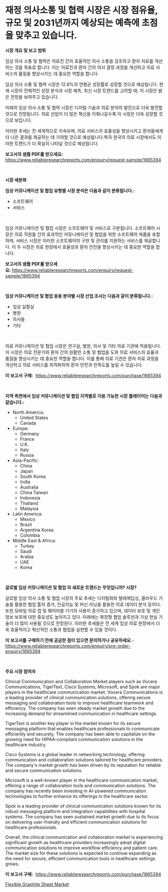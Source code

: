 <p><h1>재정 의사소통 및 협력 시장은 시장 점유율, 규모 및 2031년까지 예상되는 예측에 초점을 맞추고 있습니다.</h1></p><p><strong>시장 개요 및 보고 범위</strong></p>
<p><p>임상 의사 소통 및 협력은 의료진 간의 효율적인 의사 소통을 강조하고 환자 치료를 개선하는 것을 목표로 합니다. 이는 의료진과 환자 간의 의사 결정 과정을 개선하고 의료 서비스의 품질을 향상시키는 데 중요한 역할을 합니다.</p><p>임상 의사 소통 및 협력 시장은 12.8%의 연평균 성장률로 성장할 것으로 예상됩니다. 현재 시장의 전체적인 성장 분석과 시장 예측, 최신 시장 트렌드를 고려할 때, 이 시장은 밝은 전망을 보여주고 있습니다. </p><p>미래의 임상 의사 소통 및 협력 시장은 디지털 기술과 의료 분야의 발전으로 더욱 발전할 것으로 전망됩니다. 의료 산업이 더 많은 혁신을 이뤄나갈수록 이 시장은 더욱 성장할 것으로 보입니다.</p><p>이러한 추세는 전 세계적으로 지속되며, 의료 서비스의 효율성을 향상시키고 환자들에게 더 나은 결과를 제공하는 데 기여할 것으로 예상됩니다.특히 한국의 의료 시장에서도 이러한 트렌드가 더 확실히 나타날 것으로 예상됩니다.</p></p>
<p><strong>보고서의 샘플 PDF를 받으세요:</strong> <a href="https://www.reliableresearchreports.com/enquiry/request-sample/1665394">https://www.reliableresearchreports.com/enquiry/request-sample/1665394</a></p>
<p>&nbsp;</p>
<p><strong>시장 세분화</strong></p>
<p><strong>임상 커뮤니케이션 및 협업 유형별 시장 분석은 다음과 같이 분류됩니다.:</strong></p>
<p><ul><li>소프트웨어</li><li>서비스</li></ul></p>
<p>&nbsp;</p>
<p><p>임상 커뮤니케이션 및 협업 시장은 소프트웨어 및 서비스로 구분됩니다. 소프트웨어 시장은 의료 직원들 간의 효과적인 커뮤니케이션 및 협업을 위한 소프트웨어 제품을 포함하며, 서비스 시장은 이러한 소프트웨어의 구현 및 관리를 지원하는 서비스를 제공합니다. 이 두 시장은 의료 현장에서 효율성과 환자 안전을 향상시키는 데 중요한 역할을 합니다.</p></p>
<p><strong>보고서의 샘플 PDF를 받으세요:</strong>&nbsp;<a href="https://www.reliableresearchreports.com/enquiry/request-sample/1665394">https://www.reliableresearchreports.com/enquiry/request-sample/1665394</a></p>
<p>&nbsp;</p>
<p><strong> 임상 커뮤니케이션 및 협업 응용 분야별 시장 산업 조사는 다음과 같이 분류됩니다.:</strong></p>
<p><ul><li>임상 실험실</li><li>병원</li><li>의사들</li><li>기타</li></ul></p>
<p>&nbsp;</p>
<p><p>의료 커뮤니케이션 및 협업 시장은 연구실, 병원, 의사 및 기타 의료 기관에 적용됩니다. 이 시장은 의료 전문가와 환자 간의 원활한 소통 및 협업을 도와 의료 서비스의 효율과 품질을 향상시키는 데 중요한 역할을 합니다. 이를 통해 의료 기관은 환자 치료 과정을 개선하고 의료 서비스를 최적화하여 환자 안전과 만족도를 높일 수 있습니다.</p></p>
<p><strong>이 보고서 구매:</strong>&nbsp; <a href="https://www.reliableresearchreports.com/purchase/1665394">https://www.reliableresearchreports.com/purchase/1665394</a></p>
<p>&nbsp;</p>
<p><strong>지역 측면에서 임상 커뮤니케이션 및 협업 지역별로 이용 가능한 시장 플레이어는 다음과 같습니다.:</strong></p>
<p><ul>
    <li>
        North America:
        <ul>
            <li>United States</li>
            <li>Canada</li>
        </ul>
    </li>
    <li>
        Europe:
        <ul>
            <li>Germany</li>
            <li>France</li>
            <li>U.K.</li>
            <li>Italy</li>
            <li>Russia</li>
        </ul>
    </li>
    <li>
        Asia-Pacific:
        <ul>
            <li>China</li>
            <li>Japan</li>
            <li>South Korea</li>
            <li>India</li>
            <li>Australia</li>
            <li>China Taiwan</li>
            <li>Indonesia</li>
            <li>Thailand</li>
            <li>Malaysia</li>
        </ul>
    </li>
    <li>
        Latin America:
        <ul>
            <li>Mexico</li>
            <li>Brazil</li>
            <li>Argentina Korea</li>
            <li>Colombia</li>
        </ul>
    </li>
    <li>
        Middle East & Africa:
        <ul>
            <li>Turkey</li>
            <li>Saudi</li>
            <li>Arabia</li>
            <li>UAE</li>
            <li>Korea</li>
        </ul>
    </li>
    </ul></p>
<p>&nbsp;</p>
<p><strong>글로벌 임상 커뮤니케이션 및 협업 의 새로운 트렌드는 무엇입니까? 시장?</strong></p>
<p><p>글로벌 임상 의사 소통 및 협업 시장의 주요 추세는 디지털화와 텔레메딥싱, 클라우드 기술을 활용한 협업 툴의 증가, 인공지능 및 머신 러닝을 활용한 의료 데이터 분석 등이다. 또한 모바일 의료 앱 및 웨어러블 기기의 사용이 증가하고 있으며, 데이터 보호 및 개인정보 보호에 대한 중요성도 높아지고 있다. 미래에는 확장형 협업 솔루션과 가상 현실 기술이 더 많이 사용될 것으로 전망된다. 이러한 추세들은 전 세계 임상 의료 현장에서 더욱 효율적이고 혁신적인 소통과 협업을 실현할 수 있을 것이다.</p></p>
<p><strong>이 보고서를 구매하기 전에 궁금한 점이 있으면 문의하거나 공유하세요.</strong>- <a href="https://www.reliableresearchreports.com/enquiry/pre-order-enquiry/1665394">https://www.reliableresearchreports.com/enquiry/pre-order-enquiry/1665394</a></p>
<p>&nbsp;</p>
<p><strong>주요 시장 참여자</strong></p>
<p><p>Clinical Communication and Collaboration Market players such as Vocera Communications, TigerText, Cisco Systems, Microsoft, and Spok are major players in the healthcare communication market. Vocera Communications is a leading provider of clinical communication solutions, offering secure messaging and collaboration tools to improve healthcare teamwork and efficiency. The company has seen steady market growth due to the increasing demand for streamlined communication in healthcare settings.</p><p>TigerText is another key player in the market known for its secure messaging platform that enables healthcare professionals to communicate efficiently and securely. The company has been able to capitalize on the growing need for HIPAA-compliant communication solutions in the healthcare industry.</p><p>Cisco Systems is a global leader in networking technology, offering communication and collaboration solutions tailored for healthcare providers. The company's market growth has been driven by its reputation for reliable and secure communication solutions.</p><p>Microsoft is a well-known player in the healthcare communication market, offering a range of collaboration tools and communication solutions. The company has recently been investing in AI-powered communication technologies to further enhance its offerings in the healthcare sector.</p><p>Spok is a leading provider of clinical communication solutions known for its robust messaging platform and integration capabilities with hospital systems. The company has seen sustained market growth due to its focus on delivering user-friendly and efficient communication solutions for healthcare professionals.</p><p>Overall, the clinical communication and collaboration market is experiencing significant growth as healthcare providers increasingly adopt digital communication solutions to improve workflow efficiency and patient care. The market size for these solutions is expected to continue expanding as the need for secure, efficient communication tools in healthcare settings grows.</p></p>
<p><strong>이 보고서 구매:</strong>&nbsp;&nbsp;<a href="https://www.reliableresearchreports.com/purchase/1665394">https://www.reliableresearchreports.com/purchase/1665394</a></p>
<p><p><a href="https://noble-drawer-34c.notion.site/Flexible-Graphite-Sheet-Market-Size-and-Examines-its-Market-Scope-with-a-Primary-Focus-on-Growth-O-aabd1bb8b23d498a96743f5632a6182e">Flexible Graphite Sheet Market</a></p></p>

